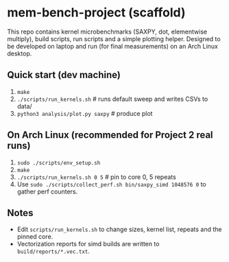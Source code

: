# mem-bench-project (scaffold)

This repo contains kernel microbenchmarks (SAXPY, dot, elementwise multiply), build scripts,
run scripts and a simple plotting helper. Designed to be developed on laptop and run
(for final measurements) on an Arch Linux desktop.

## Quick start (dev machine)
1. `make`
2. `./scripts/run_kernels.sh`  # runs default sweep and writes CSVs to data/
3. `python3 analysis/plot.py saxpy`  # produce plot

## On Arch Linux (recommended for Project 2 real runs)
1. `sudo ./scripts/env_setup.sh`
2. `make`
3. `./scripts/run_kernels.sh 0 5`  # pin to core 0, 5 repeats
4. Use `sudo ./scripts/collect_perf.sh bin/saxpy_simd 1048576 0` to gather perf counters.

## Notes
* Edit `scripts/run_kernels.sh` to change sizes, kernel list, repeats and the pinned core.
* Vectorization reports for simd builds are written to `build/reports/*.vec.txt`.
